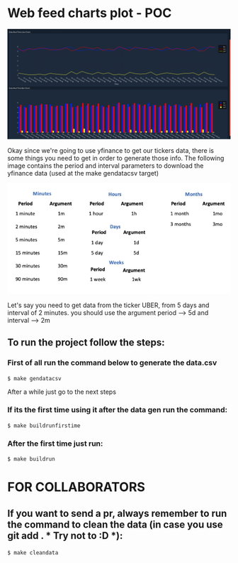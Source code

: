 # Web feed charts plot - POC 

![My Image](docs/previews/page_demo.png)

Okay since we're going to use yfinance to get our tickers data, there is some things you need to get in order to generate those info. The following image contains the period and interval parameters to download the yfinance data (used at the make gendatacsv target)

![My Image](docs/yfinance/yfinance_data.png)

Let's say you need to get data from the ticker UBER, from 5 days and interval of 2 minutes. you should use the argument period --> 5d and interval --> 2m

## To run the project follow the steps:

### First of all run the command below to generate the data.csv
    $ make gendatacsv

After a while just go to the next steps

### If its the first time using it after the data gen run the command:
	$ make buildrunfirstime

### After the first time just run:
	$ make buildrun


# FOR COLLABORATORS

## If you want to send a pr, always remember to run the command to clean the data (in case you use git add . * Try not to :D *):
	$ make cleandata
